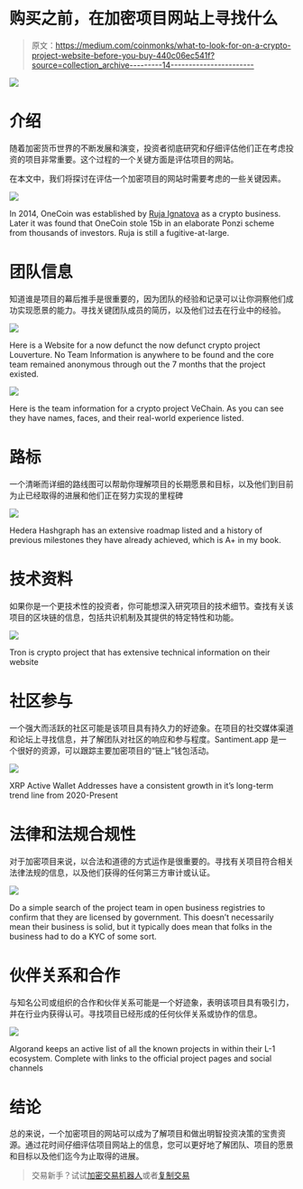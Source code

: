 # 购买之前，在加密项目网站上寻找什么

> 原文：<https://medium.com/coinmonks/what-to-look-for-on-a-crypto-project-website-before-you-buy-440c06ec541f?source=collection_archive---------14----------------------->

![](img/d4f5d37f5edbb183163eb4e511d6f182.png)

# 介绍

随着加密货币世界的不断发展和演变，投资者彻底研究和仔细评估他们正在考虑投资的项目非常重要。这个过程的一个关键方面是评估项目的网站。

在本文中，我们将探讨在评估一个加密项目的网站时需要考虑的一些关键因素。

![](img/87996e546d82c89be7776aef40b1a6f1.png)

In 2014, OneCoin was established by [Ruja Ignatova](https://en.wikipedia.org/wiki/Ruja_Ignatova) as a crypto business. Later it was found that OneCoin stole 15b in an elaborate Ponzi scheme from thousands of investors. Ruja is still a fugitive-at-large.

# 团队信息

知道谁是项目的幕后推手是很重要的，因为团队的经验和记录可以让你洞察他们成功实现愿景的能力。寻找关键团队成员的简历，以及他们过去在行业中的经验。

![](img/92b650680b77978d9e7d1315b794fc0d.png)

Here is a Website for a now defunct the now defunct crypto project Louverture. No Team Information is anywhere to be found and the core team remained anonymous through out the 7 months that the project existed.

![](img/cd102a53b8997b0f2d609fd6cdbe0d33.png)

Here is the team information for a crypto project VeChain. As you can see they have names, faces, and their real-world experience listed.

# 路标

一个清晰而详细的路线图可以帮助你理解项目的长期愿景和目标，以及他们到目前为止已经取得的进展和他们正在努力实现的里程碑

![](img/0f2a1ccd219e1330f7155da85902c0cb.png)

Hedera Hashgraph has an extensive roadmap listed and a history of previous milestones they have already achieved, which is A+ in my book.

# 技术资料

如果你是一个更技术性的投资者，你可能想深入研究项目的技术细节。查找有关该项目的区块链的信息，包括共识机制及其提供的特定特性和功能。

![](img/44c83da2032acd18817f3bd27a0e8250.png)

Tron is crypto project that has extensive technical information on their website

# 社区参与

一个强大而活跃的社区可能是该项目具有持久力的好迹象。在项目的社交媒体渠道和论坛上寻找信息，并了解团队对社区的响应和参与程度。Santiment.app 是一个很好的资源，可以跟踪主要加密项目的“链上”钱包活动。

![](img/783af0f29a73e264a26a51f80f9fe0eb.png)

XRP Active Wallet Addresses have a consistent growth in it’s long-term trend line from 2020-Present

# 法律和法规合规性

对于加密项目来说，以合法和道德的方式运作是很重要的。寻找有关项目符合相关法律法规的信息，以及他们获得的任何第三方审计或认证。

![](img/64569e7a2942d6a864ea81b5464be65a.png)

Do a simple search of the project team in open business registries to confirm that they are licensed by government. This doesn’t necessarily mean their business is solid, but it typically does mean that folks in the business had to do a KYC of some sort.

# 伙伴关系和合作

与知名公司或组织的合作和伙伴关系可能是一个好迹象，表明该项目具有吸引力，并在行业内获得认可。寻找项目已经形成的任何伙伴关系或协作的信息。

![](img/7e80686901b571a5e35b254344736dfc.png)

Algorand keeps an active list of all the known projects in within their L-1 ecosystem. Complete with links to the official project pages and social channels

# 结论

总的来说，一个加密项目的网站可以成为了解项目和做出明智投资决策的宝贵资源。通过花时间仔细评估项目网站上的信息，您可以更好地了解团队、项目的愿景和目标以及他们迄今为止取得的进展。

> 交易新手？试试[加密交易机器人](/coinmonks/crypto-trading-bot-c2ffce8acb2a)或者[复制交易](/coinmonks/top-10-crypto-copy-trading-platforms-for-beginners-d0c37c7d698c)